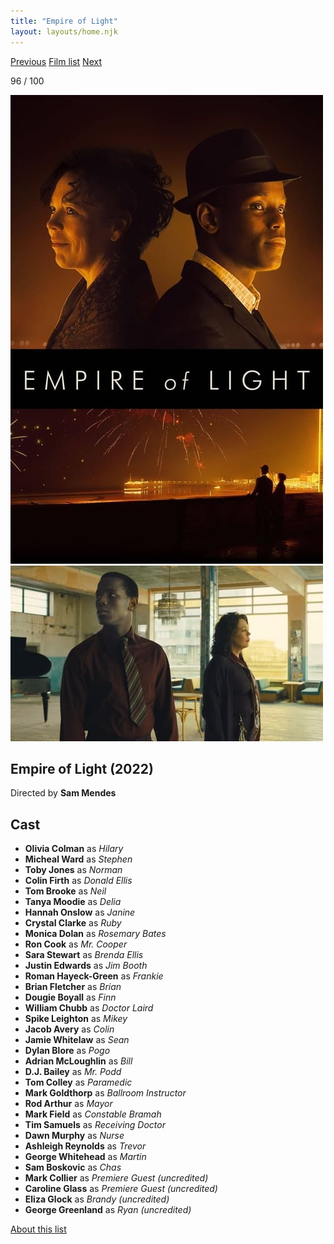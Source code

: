 ```yaml
---
title: "Empire of Light"
layout: layouts/home.njk
---
```


<nav class="films">
  <a class="prev" href="../the-fabelmans">Previous</a>
  <a href="../">Film list</a>
  <a class="next" href="../blue-jean">Next</a>
</nav>

<p>96 / 100</p>

<article class="film">
  <img class="poster" src="../films/posters/empire-of-light.jpg" alt="">
  <img class="backdrop" src="../films/backdrops/empire-of-light.jpg" alt="">

  <h1>Empire of Light (2022)</h1>

  <p class="director">
    Directed by <strong>Sam Mendes</strong>
  </p>


  <h2>
    Cast
  </h2>
  <ul>
    <li><strong>Olivia Colman</strong> as <em>Hilary</em></li>
<li><strong>Micheal Ward</strong> as <em>Stephen</em></li>
<li><strong>Toby Jones</strong> as <em>Norman</em></li>
<li><strong>Colin Firth</strong> as <em>Donald Ellis</em></li>
<li><strong>Tom Brooke</strong> as <em>Neil</em></li>
<li><strong>Tanya Moodie</strong> as <em>Delia</em></li>
<li><strong>Hannah Onslow</strong> as <em>Janine</em></li>
<li><strong>Crystal Clarke</strong> as <em>Ruby</em></li>
<li><strong>Monica Dolan</strong> as <em>Rosemary Bates</em></li>
<li><strong>Ron Cook</strong> as <em>Mr. Cooper</em></li>
<li><strong>Sara Stewart</strong> as <em>Brenda Ellis</em></li>
<li><strong>Justin Edwards</strong> as <em>Jim Booth</em></li>
<li><strong>Roman Hayeck-Green</strong> as <em>Frankie</em></li>
<li><strong>Brian Fletcher</strong> as <em>Brian</em></li>
<li><strong>Dougie Boyall</strong> as <em>Finn</em></li>
<li><strong>William Chubb</strong> as <em>Doctor Laird</em></li>
<li><strong>Spike Leighton</strong> as <em>Mikey</em></li>
<li><strong>Jacob Avery</strong> as <em>Colin</em></li>
<li><strong>Jamie Whitelaw</strong> as <em>Sean</em></li>
<li><strong>Dylan Blore</strong> as <em>Pogo</em></li>
<li><strong>Adrian McLoughlin</strong> as <em>Bill</em></li>
<li><strong>D.J. Bailey</strong> as <em>Mr. Podd</em></li>
<li><strong>Tom Colley</strong> as <em>Paramedic</em></li>
<li><strong>Mark Goldthorp</strong> as <em>Ballroom Instructor</em></li>
<li><strong>Rod Arthur</strong> as <em>Mayor</em></li>
<li><strong>Mark Field</strong> as <em>Constable Bramah</em></li>
<li><strong>Tim Samuels</strong> as <em>Receiving Doctor</em></li>
<li><strong>Dawn Murphy</strong> as <em>Nurse</em></li>
<li><strong>Ashleigh Reynolds</strong> as <em>Trevor</em></li>
<li><strong>George Whitehead</strong> as <em>Martin</em></li>
<li><strong>Sam Boskovic</strong> as <em>Chas</em></li>
<li><strong>Mark Collier</strong> as <em>Premiere Guest (uncredited)</em></li>
<li><strong>Caroline Glass</strong> as <em>Premiere Guest (uncredited)</em></li>
<li><strong>Eliza Glock</strong> as <em>Brandy (uncredited)</em></li>
<li><strong>George Greenland</strong> as <em>Ryan (uncredited)</em></li>
  </ul>
</article>
<footer>
  <a href="../about">About this list</a>
</footer>
